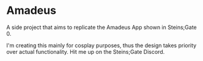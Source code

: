 # Amadeus
A side project that aims to replicate the Amadeus App shown in Steins;Gate 0.

I'm creating this mainly for cosplay purposes, thus the design takes priority over actual functionality.
Hit me up on the Steins;Gate Discord.
